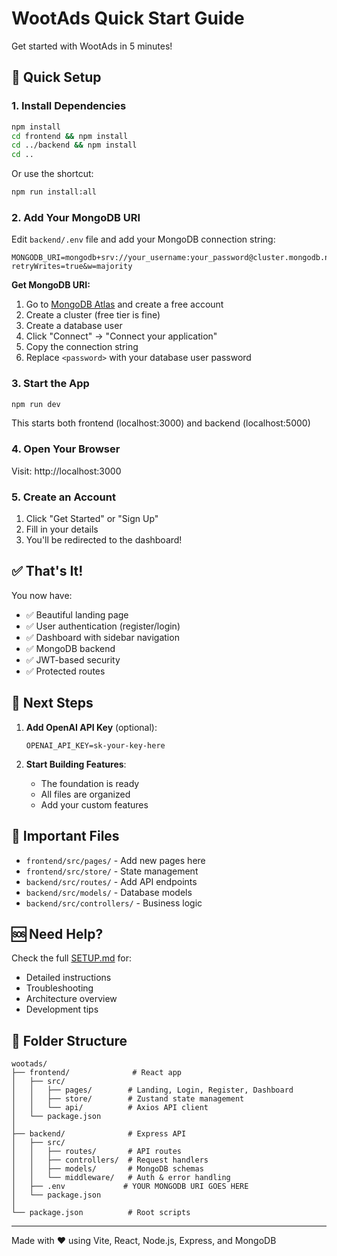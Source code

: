 # WootAds Quick Start Guide

Get started with WootAds in 5 minutes!

## 🚀 Quick Setup

### 1. Install Dependencies

```bash
npm install
cd frontend && npm install
cd ../backend && npm install
cd ..
```

Or use the shortcut:
```bash
npm run install:all
```

### 2. Add Your MongoDB URI

Edit `backend/.env` file and add your MongoDB connection string:

```env
MONGODB_URI=mongodb+srv://your_username:your_password@cluster.mongodb.net/wootads?retryWrites=true&w=majority
```

**Get MongoDB URI:**
1. Go to [MongoDB Atlas](https://www.mongodb.com/cloud/atlas) and create a free account
2. Create a cluster (free tier is fine)
3. Create a database user
4. Click "Connect" → "Connect your application"
5. Copy the connection string
6. Replace `<password>` with your database user password

### 3. Start the App

```bash
npm run dev
```

This starts both frontend (localhost:3000) and backend (localhost:5000)

### 4. Open Your Browser

Visit: http://localhost:3000

### 5. Create an Account

1. Click "Get Started" or "Sign Up"
2. Fill in your details
3. You'll be redirected to the dashboard!

## ✅ That's It!

You now have:
- ✅ Beautiful landing page
- ✅ User authentication (register/login)
- ✅ Dashboard with sidebar navigation
- ✅ MongoDB backend
- ✅ JWT-based security
- ✅ Protected routes

## 🎨 Next Steps

1. **Add OpenAI API Key** (optional):
   ```env
   OPENAI_API_KEY=sk-your-key-here
   ```

2. **Start Building Features**:
   - The foundation is ready
   - All files are organized
   - Add your custom features

## 📝 Important Files

- `frontend/src/pages/` - Add new pages here
- `frontend/src/store/` - State management
- `backend/src/routes/` - Add API endpoints
- `backend/src/models/` - Database models
- `backend/src/controllers/` - Business logic

## 🆘 Need Help?

Check the full [SETUP.md](./SETUP.md) for:
- Detailed instructions
- Troubleshooting
- Architecture overview
- Development tips

## 🎯 Folder Structure

```
wootads/
├── frontend/              # React app
│   ├── src/
│   │   ├── pages/        # Landing, Login, Register, Dashboard
│   │   ├── store/        # Zustand state management
│   │   └── api/          # Axios API client
│   └── package.json
│
├── backend/              # Express API
│   ├── src/
│   │   ├── routes/       # API routes
│   │   ├── controllers/  # Request handlers
│   │   ├── models/       # MongoDB schemas
│   │   └── middleware/   # Auth & error handling
│   ├── .env             # YOUR MONGODB URI GOES HERE
│   └── package.json
│
└── package.json          # Root scripts
```

---

Made with ❤️ using Vite, React, Node.js, Express, and MongoDB


